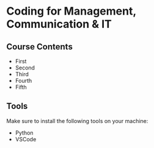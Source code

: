 # Coding for Management, Communication & IT

## Course Contents

* First
* Second
* Third
* Fourth
* Fifth

## Tools

Make sure to install the following tools on your machine:

* Python
* VSCode
